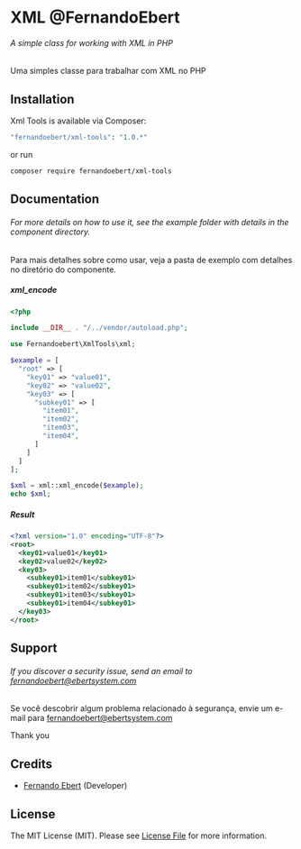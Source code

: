# XML @FernandoEbert
###### A simple class for working with XML in PHP

Uma simples classe para trabalhar com XML no PHP

## Installation

Xml Tools is available via Composer:

```bash
"fernandoebert/xml-tools": "1.0.*"
```

or run

```bash
composer require fernandoebert/xml-tools
```

## Documentation

###### For more details on how to use it, see the example folder with details in the component directory.

Para mais detalhes sobre como usar, veja a pasta de exemplo com detalhes no diretório do componente.



##### xml_encode

```php
<?php

include __DIR__ . "/../vendor/autoload.php";

use Fernandoebert\XmlTools\xml;

$example = [
  "root" => [
    "key01" => "value01",
    "key02" => "value02",
    "key03" => [
      "subkey01" => [
        "item01",
        "item02",
        "item03",
        "item04",
      ]
    ]
  ]    
];

$xml = xml::xml_encode($example);
echo $xml;
```

##### Result
```xml
<?xml version="1.0" encoding="UTF-8"?>
<root>
  <key01>value01</key01>
  <key02>value02</key02>
  <key03>
    <subkey01>item01</subkey01>
    <subkey01>item02</subkey01>
    <subkey01>item03</subkey01>
    <subkey01>item04</subkey01>
  </key03>
</root>
```

## Support

###### If you discover a security issue, send an email to fernandoebert@ebertsystem.com

Se você descobrir algum problema relacionado à segurança, envie um e-mail para fernandoebert@ebertsystem.com

Thank you

## Credits

- [Fernando Ebert](https://github.com/fernandoebert) (Developer)

## License

The MIT License (MIT). Please see [License File](https://github.com/FernandoEbert/xml-tools/blob/main/LICENSE) for more information.
